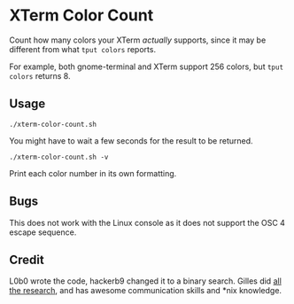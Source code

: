 XTerm Color Count
=================

Count how many colors your XTerm *actually* supports, since it may be different from what `tput colors` reports.

For example, both gnome-terminal and XTerm support 256 colors, but `tput colors` returns 8.

Usage
-----

    ./xterm-color-count.sh

You might have to wait a few seconds for the result to be returned.

    ./xterm-color-count.sh -v

Print each color number in its own formatting.

Bugs
----

This does not work with the Linux console as it does not support the OSC 4 escape sequence.

Credit
------

L0b0 wrote the code, hackerb9 changed it to a binary search. Gilles did [all the research](http://unix.stackexchange.com/a/23789/3645), and has awesome communication skills and \*nix knowledge.
